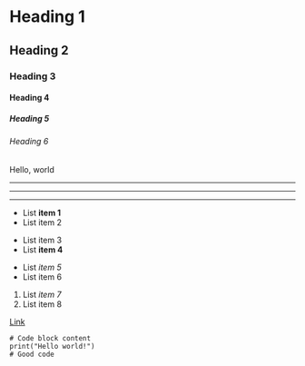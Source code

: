 # Heading 1
## Heading 2
### Heading 3
#### Heading 4
##### Heading 5
###### Heading 6

Hello, 
world

--------
***********
_____

- List **item 1**
- List item 2
+ List item 3
+ List __item 4__
* List *item 5*
* List item 6
1. List _item 7_
2. List item 8

[Link](https://example.com)
```
# Code block content
print("Hello world!")
# Good code
```